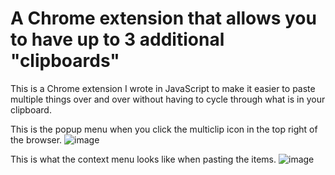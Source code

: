 # A Chrome extension that allows you to have up to 3 additional "clipboards"

This is a Chrome extension I wrote in JavaScript to make it easier to paste multiple things over and over without having to cycle through what is in your clipboard.

This is the popup menu when you click the multiclip icon in the top right of the browser.
![image](https://user-images.githubusercontent.com/47374581/112504198-f06dbd80-8d61-11eb-9150-4830e017fc84.png)

This is what the context menu looks like when pasting the items.
![image](https://user-images.githubusercontent.com/47374581/112504206-f2378100-8d61-11eb-8bfb-aa7d320d7893.png)
